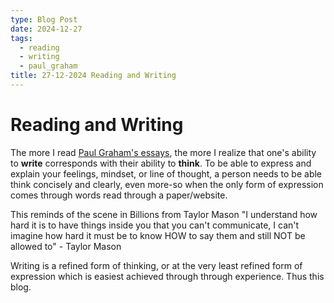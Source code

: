 ```yaml
---
type: Blog Post
date: 2024-12-27
tags:
  - reading
  - writing
  - paul_graham
title: 27-12-2024 Reading and Writing
---
```

# Reading and Writing
The more I read [Paul Graham's essays](https://paulgraham.com/articles.html), the more I realize that one's ability to **write** corresponds with their ability to **think**. To be able to express and explain your feelings, mindset, or line of thought, a person needs to be able think concisely and clearly, even more-so when the only form of expression comes through words read through a paper/website. 

This reminds of the scene in Billions from Taylor Mason 
"I understand how hard it is to have things inside you that you can't communicate, I can't imagine how hard it must be to know HOW to say them and still NOT be allowed to" - Taylor Mason

Writing is a refined form of thinking, or at the very least refined form of expression which is easiest achieved through through experience. Thus this blog. 
